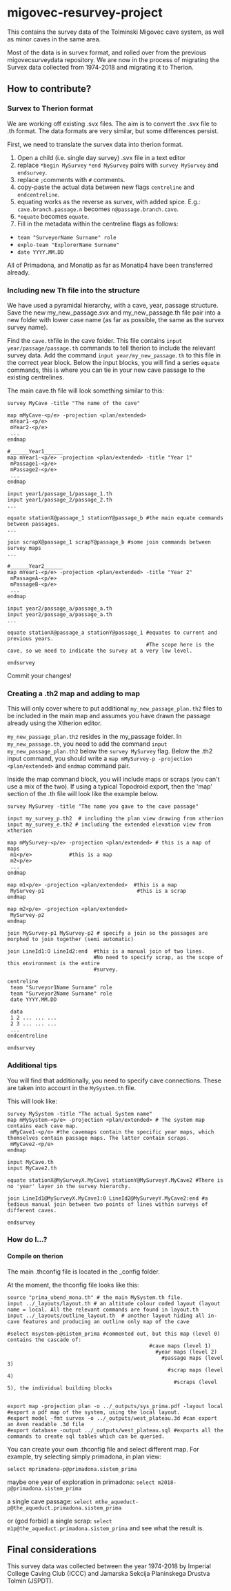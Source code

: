 # migovec-resurvey-project
This contains the survey data of the Tolminski Migovec cave system, as well as minor caves in the same area.

Most of the data is in survex format, and rolled over from the previous migovecsurveydata repository. 
We are now in the process of migrating the Survex data collected from 1974-2018 and migrating it to Therion.

## How to contribute?

### Survex to Therion format
We are working off existing .svx files. The aim is to convert the .svx file to .th format. The data formats are very similar, but some differences persist.

First, we need to translate the survex data into therion format.
1. Open a child (i.e. single day survey) .svx file in a text editor 
2. replace `*begin MySurvey` `*end MySurvey` pairs with `survey MySurvey` and `endsurvey`.
3. replace `;`comments with `#` comments.
4. copy-paste the actual data between new flags `centreline` and `endcentreline`.
5. equating works as the reverse as survex, with added spice. E.g.: `cave.branch.passage.n` becomes `n@passage.branch.cave`.
6. `*equate` becomes `equate`.
7. Fill in the metadata within the centreline flags as follows:
 - `team "SurveyorName Surname" role`
 - `explo-team "ExplorerName Surname" `
 - `date YYYY.MM.DD`
 
All of Primadona, and Monatip as far as Monatip4 have been transferred already.

### Including new Th file into the structure
We have used a pyramidal hierarchy, with a cave, year, passage structure.
Save the new my_new_passage.svx and my_new_passage.th file pair into a new folder with lower case name (as far as possible, the same as the survex survey name).

Find the `cave.th`file in the cave folder. This file contains `input year/passage/passage.th` commands to tell therion to include the relevant survey data. Add the command `input year/my_new_passage.th` to this file in the correct year block. 
Below the input blocks, you will find a series `equate` commands, this is where you can tie in your new cave passage to the existing centrelines. 

The main cave.th file will look something similar to this:

```
survey MyCave -title "The name of the cave"

map mMyCave-<p/e> -projection <plan/extended>
 mYear1-<p/e>
 mYear2-<p/e>
 ...
endmap

#______Year1______
map mYear1-<p/e> -projection <plan/extended> -title "Year 1"
 mPassage1-<p/e>
 mPassage2-<p/e>
 ...
endmap

input year1/passage_1/passage_1.th
input year1/passage_2/passage_2.th
...

equate stationX@passage_1 stationY@passage_b #the main equate commands between passages.
...

join scrapX@passage_1 scrapY@passage_b #some join commands between survey maps
...

#______Year2______
map mYear1-<p/e> -projection <plan/extended> -title "Year 2"
 mPassageA-<p/e>
 mPassageB-<p/e>
 ...
endmap

input year2/passage_a/passage_a.th
input year2/passage_a/passage_a.th
...

equate stationX@passage_a stationY@passage_1 #equates to current and previous years. 
                                             #The scope here is the cave, so we need to indicate the survey at a very low level.

endsurvey
```

Commit your changes!

### Creating a .th2 map and adding to map
This will only cover where to put additional `my_new_passage_plan.th2` files to be included in the main map and assumes you have drawn the passage already using the Xtherion editor.

`my_new_passage_plan.th2` resides in the my_passage folder. In `my_new_passage.th`, you need to add the command `input my_new_passage_plan.th2` below the `survey MySurvey` flag. Below the .th2 input command, you should write a `map mMySurvey-p -projection <plan/extended>` and `endmap` command pair.

Inside the map command block, you will include maps or scraps (you can't use a mix of the two). If using a typical Topodroid export, then the 'map' section of the .th file will look like the example below.
```
survey MySurvey -title "The name you gave to the cave passage"

input my_survey_p.th2  # including the plan view drawing from xtherion
input my_survey_e.th2 # including the extended elevation view from xtherion

map mMySurvey-<p/e> -projection <plan/extended> # this is a map of maps
 m1<p/e>            #this is a map
 m2<p/e>
 ...
endmap

map m1<p/e> -projection <plan/extended>  #this is a map
 MySurvey-p1                              #this is a scrap
endmap

map m2<p/e> -projection <plan/extended>
 MySurvey-p2
endmap

join MySurvey-p1 MySurvey-p2 # specify a join so the passages are morphed to join together (semi automatic)

join LineId1:O LineId2:end  #this is a manual join of two lines. 
                            #No need to specify scrap, as the scope of this environment is the entire 
                            #survey.

centreline
 team "Surveyor1Name Surname" role
 team "Surveyor2Name Surname" role
 date YYYY.MM.DD
 
 data 
 1 2 ... ... ...
 2 3 ... ... ...
 ...
endcentreline

endsurvey
```

### Additional tips
You will find that additionally, you need to specify cave connections. 
These are taken into account in the `MySystem.th` file.

This will look like:

```
survey MySystem -title "The actual System name"
map mMySystem-<p/e> -projection <plan/extended> # The system map contains each cave map.
 mMyCave1-<p/e> #the cavemaps contain the specific year maps, which themselves contain passage maps. The latter contain scraps.
 mMyCave2-<p/e>
endmap

input MyCave.th
input MyCave2.th

equate stationX@MySurveyX.MyCave1 stationY@MySurveyY.MyCave2 #There is no 'year' layer in the survey hierarchy.

join LineId1@MySurveyX.MyCave1:0 LineId2@MySurveyY.MyCave2:end #a tedious manual join between two points of lines within surveys of different caves.

endsurvey
```

### How do I...?

#### Compile on therion
The main .thconfig file is located in the _config folder.

At the moment, the thconfig file looks like this:

```
source "prima_ubend_mona.th" # the main MySystem.th file.
input ../_layouts/layout.th # an altitude colour coded layout (layout name = local. All the relevant commands are found in layout.th
input ../_layouts/outline_layout.th  # another layout hiding all in-cave features and producing an outline only map of the cave

#select msystem-p@sistem_prima #commented out, but this map (level 0) contains the cascade of:
                                              #cave maps (level 1)
                                                #year maps (level 2)
                                                  #passage maps (level 3)
                                                    #scrap maps (level 4)
                                                      #scraps (level 5), the individual building blocks


export map -projection plan -o ../_outputs/sys_prima.pdf -layout local #export a pdf map of the system, using the local layout.
#export model -fmt survex -o ../_outputs/west_plateau.3d #can export an Aven readable .3d file
#export database -output ../_outputs/west_plateau.sql #exports all the commands to create sql tables which can be queried.
```

You can create your own .thconfig file and select different map. For example, try selecting simply primadona, in plan view:

`select mprimadona-p@primadona.sistem_prima`

maybe one year of exploration in primadona:
`select m2018-p@primadona.sistem_prima`

a single cave passage:
`select mthe_aqueduct-p@the_aqueduct.primadona.sistem_prima`

or (god forbid) a single scrap:
`select m1p@the_aqueduct.primadona.sistem_prima`
and see what the result is.

## Final considerations
This survey data was collected between the year 1974-2018 by Imperial College Caving Club (ICCC) and Jamarska Sekcija Planinskega Drustva Tolmin (JSPDT).



